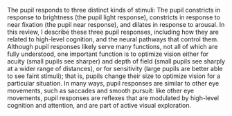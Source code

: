 The pupil responds to three distinct kinds of stimuli: The pupil constricts in response to brightness (the pupil light response), constricts in response to near fixation (the pupil near response), and dilates in response to arousal. In this review, I describe these three pupil responses, including how they are related to high-level cognition, and the neural pathways that control them. Although pupil responses likely serve many functions, not all of which are fully understood, one important function is to optimize vision either for acuity (small pupils see sharper) and depth of field (small pupils see sharply at a wider range of distances), or for sensitivity (large pupils are better able to see faint stimuli); that is, pupils change their size to optimize vision for a particular situation. In many ways, pupil responses are similar to other eye movements, such as saccades and smooth pursuit: like other eye movements, pupil responses are reflexes that are modulated by high-level cognition and attention, and are part of active visual exploration.

